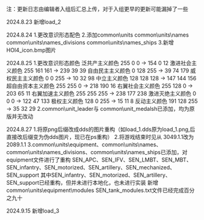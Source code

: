 注：更新日志由编辑者入组后汇总上传，对于入组更早的更新可能漏掉了一些

2024.8.23
    新增load_2

2024.8.24
    1.更改意识形态配色
    2.添加common\units
        common\units\names
        common\units\names_divisions
        common\units\names_ships
    3.新增HOI4_icon.bmp图片


2024.8.25
    1.更改意识形态颜色 
        泛共产主义颜色 255 0 0 → 154 0 12
        激进社会主义颜色 255 161 161 → 239 39 39
        自由民主主义颜色 0 128 255 → 39 74 179
        威权民主主义颜色 0 0 255 → 10 32 98
        中立主义颜色 128 128 128 → 147 144 156
        超自由资本主义颜色 255 255 0 → 218 190 16
        右翼社会主义颜色 255 128 0 → 203 65 11
        右翼加速主义颜色 255 255 255 → 238 177 238
        激进灭绝主义颜色 0 0 0 → 122 47 133
        极权主义颜色 128 0 255 → 15 11 8
        反动主义颜色 191 128 255 → 35 32 29
    2.common\unit_leader与 common\unit_medalsh已添加，均为原版并无改动

2024.8.27
    1.将原png后缀改成dds的图片重构（如load_1.dds原为load_1.png,后直接改后缀变为伪dds图片，现已在ps重构）
    2.将游戏结束时见从 3049.1.1改为 2089.1.1
    3.common\units\equipment、common\units\names、common\units\names_divisions、common\units\names_ships已添加，对equipment文件进行了重构
        SEN_APC、SEN_IFV、SEN_LMBT、SEN_MBT、SEN_infantry、SEN_motorized、SEN_artillery、SEN_mechanized、SEN_support
        其中SEN_infantry、SEN_motorized、SEN_artillery、SEN_support已经重构，但并未进行本地化，也未进行实装
        新增common\units\equipment\modules 
        SEN_tank_modules.txt文件已经完成百分之九十

2024.9.15
    新增load_3